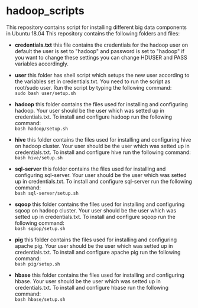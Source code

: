 # hadoop_scripts
This repository contains script for installing different big data components in Ubuntu 18.04
This repository contains the following folders and files:
- **credentials.txt** this file contains the credentials for the hadoop user 
on default the user is set to "hadoop" and password is set to "hadoop" if you want to
change these settings you can change HDUSER and PASS variables accordingly.
- **user** this folder has shell script which setups the new user according to 
the variables set in credentials.txt. You need to run the script as root/sudo user. 
Run the script by typing the following command:<br>
	`sudo bash user/setup.sh` 
- **hadoop** this folder contains the files used for installing and configuring hadoop. 
Your user should be the user which was setted up in credentials.txt. To install and configure
hadoop run the following command:<br>
	`bash hadoop/setup.sh`
- **hive** this folder contains the files used for installing and configuring hive on hadoop cluster.
Your user should be the user which was setted up in credentials.txt. To install and configure
hive run the following command:<br>
	`bash hive/setup.sh`
- **sql-server** this folder contains the files used for installing and configuring sql-server.
Your user should be the user which was setted up in credentials.txt. To install and configure
sql-server run the following command:<br>
	`bash sql-server/setup.sh`

- **sqoop** this folder contains the files used for installing and configuring sqoop on hadoop cluster.
Your user should be the user which was setted up in credentials.txt. To install and configure
sqoop run the following command:<br>
	`bash sqoop/setup.sh`
	
- **pig** this folder contains the files used for installing and configuring apache pig.
Your user should be the user which was setted up in credentials.txt. To install and configure
apache pig run the following command:<br>
	`bash pig/setup.sh`
	
- **hbase** this folder contains the files used for installing and configuring hbase.
Your user should be the user which was setted up in credentials.txt. To install and configure
hbase run the following command:<br>
	`bash hbase/setup.sh`
	
